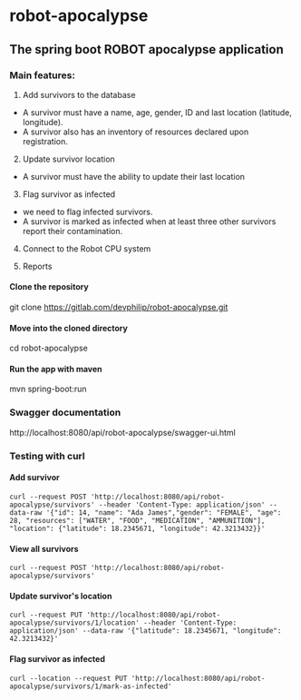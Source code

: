 # robot-apocalypse

## The spring boot ROBOT apocalypse application

### Main features:
1.  Add survivors to the database
- A survivor must have a name, age, gender, ID and last location (latitude, longitude).
- A survivor also has an inventory of resources declared upon registration.


2. Update survivor location
- A survivor must have the ability to update their last location

3. Flag survivor as infected
- we need to flag infected survivors.
- A survivor is marked as infected when at least three other survivors report their contamination.

4. Connect to the Robot CPU system

5. Reports

#### Clone the repository
git clone https://gitlab.com/devphilip/robot-apocalypse.git
#### Move into the cloned directory
cd robot-apocalypse
#### Run the app with maven
mvn spring-boot:run

### Swagger documentation
http://localhost:8080/api/robot-apocalypse/swagger-ui.html

### Testing with curl

#### Add survivor
```
curl --request POST 'http://localhost:8080/api/robot-apocalypse/survivors' --header 'Content-Type: application/json' --data-raw '{"id": 14, "name": "Ada James","gender": "FEMALE", "age": 28, "resources": ["WATER", "FOOD", "MEDICATION", "AMMUNITION"], "location": {"latitude": 18.2345671, "longitude": 42.3213432}}'
```
#### View all survivors
```
curl --request POST 'http://localhost:8080/api/robot-apocalypse/survivors'
```

#### Update survivor's location
```
curl --request PUT 'http://localhost:8080/api/robot-apocalypse/survivors/1/location' --header 'Content-Type: application/json' --data-raw '{"latitude": 18.2345671, "longitude": 42.3213432}'
```

#### Flag survivor as infected
```
curl --location --request PUT 'http://localhost:8080/api/robot-apocalypse/survivors/1/mark-as-infected'
```
